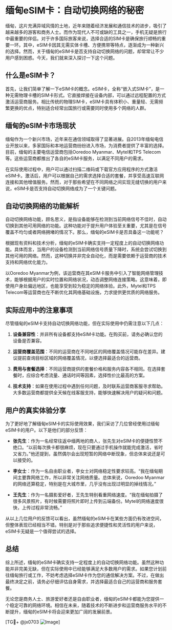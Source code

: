 # 缅甸eSIM卡：自动切换网络的秘密

缅甸，这片充满异域风情的土地，近年来随着经济发展和通信技术的进步，吸引了越来越多的游客和商务人士。而作为现代人不可或缺的工具之一，手机无疑是旅行中最重要的伴侣。对于许多国际旅客来说，选择合适的SIM卡是确保旅行顺畅的重要一环。其中，eSIM卡因其无需实体卡槽、方便携带等特点，逐渐成为一种新兴的选择。然而，关于缅甸的eSIM卡是否支持自动切换网络的问题，却常常让不少用户感到困惑。今天，我们就来深入探讨一下这个问题。

## 什么是eSIM卡？

首先，让我们简单了解一下eSIM卡的概念。eSIM卡，全称“嵌入式SIM卡”，是一种无需物理卡槽的SIM卡形式。它直接焊接在设备内部，可以通过远程配置的方式激活运营商服务。相比传统的物理SIM卡，eSIM卡具有体积小、重量轻、无需频繁更换的优点，特别适合经常出国旅行或需要同时使用多个网络的人群。

## 缅甸的eSIM卡市场现状

缅甸作为一个新兴市场，近年来在通信领域取得了显著进展。自2013年缅甸电信业开放以来，多家国际和本地运营商纷纷进入市场，为消费者提供了丰富的选择。目前，缅甸的主要电信运营商包括Ooredoo Myanmar、Mytel和TPS Telecom等。这些运营商都推出了各自的eSIM卡服务，以满足不同用户的需求。

在实际使用过程中，用户可以通过扫描二维码或下载官方应用程序的方式激活eSIM卡。激活后，用户可以根据自己的需求选择合适的套餐，并享受高速互联网连接和其他增值服务。然而，对于那些希望在不同网络之间实现无缝切换的用户来说，eSIM卡是否支持自动切换网络成为了一个关键问题。

## 自动切换网络的功能解析

自动切换网络功能，顾名思义，是指设备能够在检测到当前网络信号不佳时，自动切换到其他可用网络的功能。这种功能对于提升用户体验至关重要，尤其是在信号覆盖不均匀或者网络拥堵的情况下。那么，缅甸的eSIM卡是否具备这一功能呢？

根据现有资料和技术分析，缅甸的eSIM卡确实支持一定程度上的自动切换网络功能。具体而言，当用户的设备检测到当前网络信号质量下降时，系统会尝试切换到其他可用的网络。然而，这种切换并非完全自动化，而是需要依赖于运营商的技术支持和网络优化能力。

以Ooredoo Myanmar为例，该运营商在其eSIM卡服务中引入了智能网络管理技术，能够根据用户的实时位置和网络状况，动态调整网络连接策略。这意味着，即使用户身处偏远地区，也能享受到较为稳定的网络体验。此外，Mytel和TPS Telecom等运营商也在不断优化其网络基础设施，力求提供更优质的网络服务。

## 实际应用中的注意事项

尽管缅甸的eSIM卡支持自动切换网络功能，但在实际使用中仍需注意以下几点：

1. **设备兼容性**：并非所有设备都支持eSIM卡功能。在购买前，请务必确认您的设备是否兼容。
   
2. **运营商覆盖范围**：不同的运营商在不同地区的网络覆盖情况可能存在差异。建议提前查询目标区域的网络覆盖情况，以便选择最适合的运营商。

3. **费用与套餐选择**：不同运营商提供的套餐价格和服务内容各不相同。在选择套餐时，应综合考虑流量、通话时间等因素，选择性价比最高的方案。

4. **技术支持**：如果在使用过程中遇到任何问题，及时联系运营商客服寻求帮助。大多数运营商都提供全天候在线客服支持，能够快速解决用户的疑问和问题。

## 用户的真实体验分享

为了更好地了解缅甸eSIM卡的实际使用效果，我们采访了几位曾经使用过缅甸eSIM卡的用户。以下是他们的部分反馈：

- **张先生**：作为一名经常往返中缅两地的商人，张先生对eSIM卡的便捷性赞不绝口。“以前每次换卡都很麻烦，现在只要通过手机操作就能完成激活，省时又省力。”他还提到，虽然偶尔会出现短暂的网络中断现象，但总体来说还是可以接受的。

- **李女士**：作为一名自由职业者，李女士对网络稳定性要求较高。“我在缅甸期间主要靠网络工作，所以非常关注网络质量。总体来说，Ooredoo Myanmar的网络还算稳定，特别是在大城市里，几乎没有出现过明显的掉线情况。”

- **王先生**：作为一名摄影爱好者，王先生特别看重网络速度。“我在缅甸拍摄了很多风景照片，有时候需要将照片即时上传到云端备份。Mytel的网络速度很快，上传过程非常流畅。”

从以上几位用户的反馈可以看出，虽然缅甸的eSIM卡在某些方面仍有改进空间，但整体表现已经相当不错。特别是对于那些追求便捷性和灵活性的用户来说，eSIM卡无疑是一个值得尝试的选择。

## 总结

综上所述，缅甸的eSIM卡确实支持一定程度上的自动切换网络功能。虽然这种功能并非完美无缺，但在实际使用中已经能够满足大多数用户的需求。如果您计划前往缅甸旅行或工作，不妨考虑选择eSIM卡作为您的通信解决方案。不过，在做出最终决定之前，请务必仔细评估自身需求，并选择最适合自己的运营商和服务套餐。

无论您是商务人士、旅游爱好者还是自由职业者，缅甸的eSIM卡都能为您提供一个稳定可靠的网络环境。相信在未来，随着技术的不断进步和运营商服务水平的不断提升，缅甸的eSIM卡将会迎来更加广阔的发展前景。

[TG💪+ @jx0703 ![Image](https://github.com/user-attachments/assets/dbca1d08-cadb-493c-b0ec-ad6f7a83f270)]